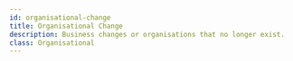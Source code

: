 ```yaml
---
id: organisational-change
title: Organisational Change
description: Business changes or organisations that no longer exist.
class: Organisational
---
```

